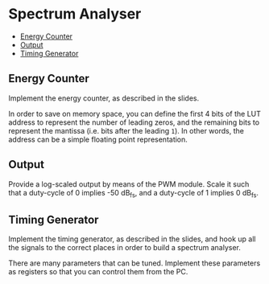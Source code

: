 # Spectrum Analyser

- [Energy Counter](#energy-counter)
- [Output](#output)
- [Timing Generator](#timing-generator)

## Energy Counter

Implement the energy counter, as described in the slides.

In order to save on memory space, you can define the first 4 bits of the LUT 
address to represent the number of leading zeros, and the remaining bits to 
represent the mantissa (i.e. bits after the leading `1`).  In other words, the 
address can be a simple floating point representation.

## Output

Provide a log-scaled output by means of the PWM module.  Scale it such that a 
duty-cycle of 0&nbsp;implies -50&nbsp;dB<sub>fs</sub>, and a duty-cycle of 
1&nbsp;implies 0&nbsp;dB<sub>fs</sub>.

## Timing Generator

Implement the timing generator, as described in the slides, and hook up all 
the signals to the correct places in order to build a spectrum analyser.

There are many parameters that can be tuned.  Implement these parameters as
registers so that you can control them from the PC.

